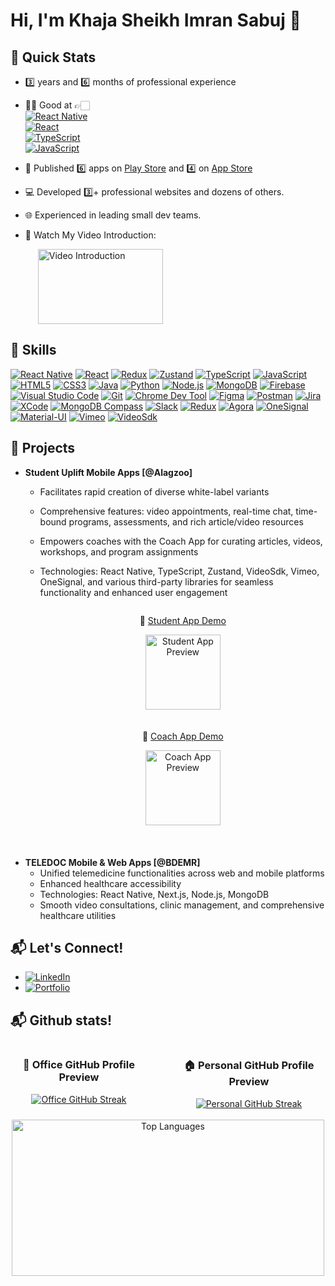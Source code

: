 # Hi, I'm Khaja Sheikh Imran Sabuj 👋


  ## 🚀 Quick Stats

  - 3️⃣ years and 6️⃣ months of professional experience
  - 👨‍💻 Good at 👉🏻  
  [![React Native](https://img.shields.io/badge/React_Native-%231DA1F2?logo=react&logoColor=white)](https://reactnative.dev/)  
  [![React](https://img.shields.io/badge/React-%2361DAFB?logo=react&logoColor=white)](https://reactjs.org/)  
  [![TypeScript](https://img.shields.io/badge/TypeScript-007ACC?logo=typescript&logoColor=white)](https://www.typescriptlang.org/)  
  [![JavaScript](https://img.shields.io/badge/JavaScript-%23F7DF1E?logo=javascript&logoColor=black)](https://developer.mozilla.org/en-US/docs/Web/JavaScript)

  - 📱 Published 6️⃣ apps on [Play Store](https://img.shields.io/badge/Play_Store-%2300ACCE?logo=google-play&logoColor=white) and 4️⃣ on [App Store](https://img.shields.io/badge/App_Store-%2319B1EA?logo=app-store&logoColor=white)
  - 💻 Developed 3️⃣+ professional websites and dozens of others.
  - 🌐 Experienced in leading small dev teams.
  - 🎥 Watch My Video Introduction: 

    <!-- Video Introduction Preview -->
    <a href="https://www.youtube.com/watch?v=77od5yzPn1Q" style="margin-left: 20px;">
      <img src="https://img.youtube.com/vi/77od5yzPn1Q/0.jpg" alt="Video Introduction" width="200px" height="120px">
    </a>

## 🚀 Skills
[![React Native](https://img.shields.io/badge/React_Native-%231DA1F2?logo=react&logoColor=white)](https://reactnative.dev/)
[![React](https://img.shields.io/badge/React-%2361DAFB?logo=react&logoColor=white)](https://reactjs.org/)
[![Redux](https://img.shields.io/badge/Redux-%23764ABC?logo=redux&logoColor=white)](https://redux.js.org/)
[![Zustand](https://img.shields.io/badge/Zustand-%232c3e50?color=brown&logoColor=white)](https://zustand-demo.pmnd.rs/)
[![TypeScript](https://img.shields.io/badge/TypeScript-%23007ACC?logo=typescript&logoColor=white)](https://www.typescriptlang.org/)
[![JavaScript](https://img.shields.io/badge/JavaScript-%23F7DF1E?logo=javascript&logoColor=black)](https://developer.mozilla.org/en-US/docs/Web/JavaScript)
[![HTML5](https://img.shields.io/badge/HTML5-%23E34F26?logo=html5&logoColor=white)](https://developer.mozilla.org/en-US/docs/Web/HTML)
[![CSS3](https://img.shields.io/badge/CSS3-%231572B6?logo=css3&logoColor=white)](https://developer.mozilla.org/en-US/docs/Web/CSS)
[![Java](https://img.shields.io/badge/Java-%23ED8B00?color=red&logoColor=white)](https://www.java.com/)
[![Python](https://img.shields.io/badge/Python-%233776AB?logo=python&logoColor=white)](https://www.python.org/)
[![Node.js](https://img.shields.io/badge/Node.js-%23339933?logo=node.js&logoColor=white)](https://nodejs.org/)
[![MongoDB](https://img.shields.io/badge/MongoDB-%2347A248?logo=mongodb&logoColor=white)](https://www.mongodb.com/)
[![Firebase](https://img.shields.io/badge/Firebase-%23FFCA28?logo=firebase&logoColor=black)](https://firebase.google.com/)
[![Visual Studio Code](https://img.shields.io/badge/VS_Code-%23007ACC?logo=visual-studio-code&logoColor=white)](https://code.visualstudio.com/)
[![Git](https://img.shields.io/badge/Git-%23F05032?logo=git&logoColor=white)](https://git-scm.com/)
[![Chrome Dev Tool](https://img.shields.io/badge/Chrome_Dev_Tool-%234285F4?logo=google-chrome&logoColor=white)](https://developers.google.com/web/tools/chrome-devtools)
[![Figma](https://img.shields.io/badge/Figma-%23F24E1E?logo=figma&logoColor=white)](https://www.figma.com/)
[![Postman](https://img.shields.io/badge/Postman-%23FF6C37?logo=postman&logoColor=white)](https://www.postman.com/)
[![Jira](https://img.shields.io/badge/Jira-%230A83DC?logo=jira&logoColor=white)](https://www.atlassian.com/software/jira)
[![XCode](https://img.shields.io/badge/XCode-%23147EFB?logo=xcode&logoColor=white)](https://developer.apple.com/xcode/)
[![MongoDB Compass](https://img.shields.io/badge/MongoDB_Compass-%2347A248?logo=mongodb&logoColor=white)](https://www.mongodb.com/products/compass)
[![Slack](https://img.shields.io/badge/Slack-%234A154B?logo=slack&logoColor=white)](https://slack.com/)
[![Redux](https://img.shields.io/badge/Redux-%23764ABC?logo=redux&logoColor=white)](https://redux.js.org/)
[![Agora](https://img.shields.io/badge/Agora-%2300AEF9?logo=agora&logoColor=white)](https://www.agora.io/)
[![OneSignal](https://img.shields.io/badge/OneSignal-%23FF5500?logo=onesignal&logoColor=white)](https://onesignal.com/)
[![Material-UI](https://img.shields.io/badge/MUI-%230081CB?logo=material-ui&logoColor=white)](https://mui.com/)
[![Vimeo](https://img.shields.io/badge/Vimeo-%23000000?logo=vimeo&logoColor=white)](https://vimeo.com/)
[![VideoSdk](https://img.shields.io/badge/VideoSdk-%23FF4500?logo=video&logoColor=white)](https://example.com/videosdk)  <!-- Replace with the actual link -->


## 📱 Projects
- **Student Uplift Mobile Apps [@Alagzoo]**
  - Facilitates rapid creation of diverse white-label variants
  - Comprehensive features: video appointments, real-time chat, time-bound programs, assessments, and rich article/video resources
  - Empowers coaches with the Coach App for curating articles, videos, workshops, and program assignments
  - Technologies: React Native, TypeScript, Zustand, VideoSdk, Vimeo, OneSignal, and various third-party libraries for seamless functionality and enhanced user engagement
    
     <div style="display: flex; flex-direction: column; align-items: center; margin-bottom: 20px; nargin-left: 50px">
      <div style="text-align: center;">
        <p>🎥 <a href="https://youtu.be/CewcTH9nGsE">Student App Demo</a></p>
        <a href="https://www.youtube.com/watch?v=CewcTH9nGsE">
          <img src="https://img.youtube.com/vi/CewcTH9nGsE/0.jpg" alt="Student App Preview" width="120px" height="120px">
        </a>
      </div>
    
      <div style="text-align: center; margin-top: 20px;">
        <p>🎥 <a href="https://youtu.be/JUnCmITmHR4">Coach App Demo</a></p>
        <a href="https://www.youtube.com/watch?v=JUnCmITmHR4">
          <img src="https://img.youtube.com/vi/JUnCmITmHR4/0.jpg" alt="Coach App Preview" width="120px" height="120px">
        </a>
      </div>
    </div>

<br />


- **TELEDOC Mobile & Web Apps [@BDEMR]**
  - Unified telemedicine functionalities across web and mobile platforms
  - Enhanced healthcare accessibility
  - Technologies: React Native, Next.js, Node.js, MongoDB
  - Smooth video consultations, clinic management, and comprehensive healthcare utilities

## 📬 Let's Connect!
- [![LinkedIn](https://img.shields.io/badge/LinkedIn-0077B5?style=flat&logo=linkedin&logoColor=white&logoWidth=20)](https://www.linkedin.com/in/skimransabuj)
- [![Portfolio](https://img.shields.io/badge/Portfolio-00C7B7?style=flat&logo=github&logoColor=white&logoWidth=20)](https://skimransabuj.netlify.app/)


## 📬 Github stats!

<div align="center">
  <div style="display: flex; justify-content: center; gap: 40px; flex-wrap: nowrap;">
    <div>
      <h3>🏢 Office GitHub Profile Preview</h3>
      <a href="https://git.io/streak-stats">
        <img src="https://github-readme-streak-stats.herokuapp.com?user=sabuj-00124&theme=dark&mode=weekly&card_width=450&card_height=180" alt="Office GitHub Streak" />
      </a>
    </div>
    <div>
      <h3>🏠 Personal GitHub Profile Preview</h3>
      <a href="https://git.io/streak-stats">
        <img src="https://github-readme-streak-stats.herokuapp.com?user=skimransabuj&theme=dark&mode=weekly&card_width=450&card_height=180" alt="Personal GitHub Streak" />
      </a>
    </div>
  </div>
  <br />
   <div>
      <a href="https://github.com/skImranSabuj">
        <img 
          src="https://github-readme-stats.vercel.app/api/top-langs/?username=skImranSabuj&layout=compact&theme=radical" 
          alt="Top Languages" 
          style="width: 500px; height: 250px;"
        />
      </a>
    </div>

</div>






